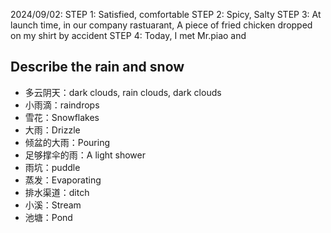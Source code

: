 2024/09/02:
STEP 1: Satisfied, comfortable
STEP 2: Spicy, Salty
STEP 3: At launch time, in our company rastuarant, A piece of fried chicken dropped on my shirt by accident
STEP 4: Today, I met Mr.piao and 

## Describe the rain and snow

- 多云阴天：dark clouds, rain clouds, dark clouds
- 小雨滴：raindrops
- 雪花：Snowflakes
- 大雨：Drizzle
- 倾盆的大雨：Pouring
- 足够撑伞的雨：A light shower
- 雨坑：puddle
- 蒸发：Evaporating
- 排水渠道：ditch
- 小溪：Stream
- 池塘：Pond

## 